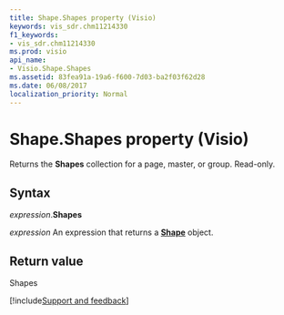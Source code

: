 ```yaml
---
title: Shape.Shapes property (Visio)
keywords: vis_sdr.chm11214330
f1_keywords:
- vis_sdr.chm11214330
ms.prod: visio
api_name:
- Visio.Shape.Shapes
ms.assetid: 83fea91a-19a6-f600-7d03-ba2f03f62d28
ms.date: 06/08/2017
localization_priority: Normal
---
```



# Shape.Shapes property (Visio)

Returns the  **Shapes** collection for a page, master, or group. Read-only.


## Syntax

_expression_.**Shapes**

 _expression_ An expression that returns a **[Shape](Visio.Shape.md)** object.


## Return value

Shapes

[!include[Support and feedback](~/includes/feedback-boilerplate.md)]